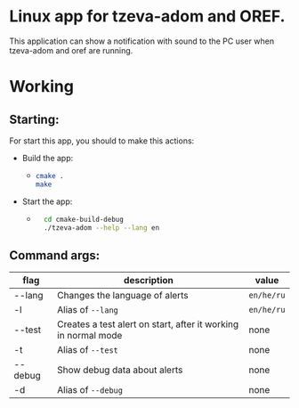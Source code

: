 # Linux app for tzeva-adom and OREF.

This application can show a notification with sound to the PC user when tzeva-adom and oref are running.

# Working
## Starting:
For start this app, you should to make this actions:
- Build the app:
  - ```bash
    cmake .
    make
    ```
- Start the app:
  - ```bash
      cd cmake-build-debug
      ./tzeva-adom --help --lang en 
    ```
## Command args:

| flag    | description                                                    | value      |
|---------|----------------------------------------------------------------|------------|
| --lang  | Changes the language of alerts                                 | `en/he/ru` |
| -l      | Alias of `--lang`                                              | `en/he/ru` |
| --test  | Creates a test alert on start, after it working in normal mode | none       |
| -t      | Alias of `--test`                                              | none       |
| --debug | Show debug data about alerts                                   | none       |
| -d      | Alias of `--debug`                                             | none       |
